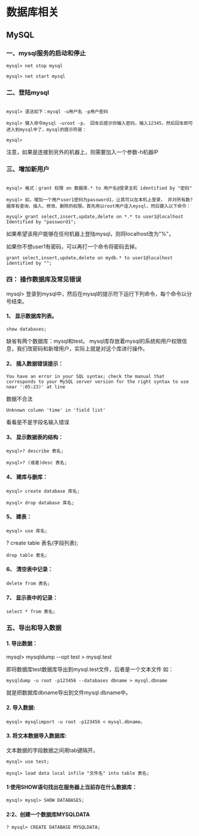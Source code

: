 # 数据库相关

## MySQL

### 一、mysql服务的启动和停止
```mysql
mysql> net stop mysql

mysql> net start mysql
```

### 二、登陆mysql
```mysql

mysql> 语法如下：mysql -u用户名 -p用户密码

mysql> 键入命令mysql -uroot -p， 回车后提示你输入密码，输入12345，然后回车即可进入到mysql中了，mysql的提示符是：

mysql>
```


注意，如果是连接到另外的机器上，则需要加入一个参数-h机器IP

### 三、增加新用户

```mysql

mysql> 格式：grant 权限 on 数据库.* to 用户名@登录主机 identified by "密码"

mysql> 如，增加一个用户user1密码为password1，让其可以在本机上登录， 并对所有数? 据库有查询、插入、修改、删除的权限。首先用以root用户连入mysql，然后键入以下命令：

mysql> grant select,insert,update,delete on *.* to user1@localhost Identified by "password1";

```

如果希望该用户能够在任何机器上登陆mysql，则将localhost改为"%"。

如果你不想user1有密码，可以再打一个命令将密码去掉。

```mysql
grant select,insert,update,delete on mydb.* to user1@localhost identified by "";
```

### 四： 操作数据库及常见错误

mysql> 登录到mysql中，然后在mysql的提示符下运行下列命令，每个命令以分号结束。

#### 1、 显示数据库列表。
```mysql
show databases;
```

缺省有两个数据库：mysql和test。 mysql库存放着mysql的系统和用户权限信息，我们改密码和新增用户，实际上就是对这个库进行操作。

#### 2、 插入数据错误提示：
```mysql
You have an error in your SQL syntax; check the manual that corresponds to your MySQL server version for the right syntax to use near ':05:23)' at line
```

数据不合法
```mysql
Unknown column 'time' in 'field list'
```

看看是不是字段名输入错误

#### 3、 显示数据表的结构：
```mysql
mysql>? describe 表名;

mysql>? (或者)desc 表名;
```
#### 4、 建库与删库：
```mysql
mysql> create database 库名;

mysql> drop database 库名;
```
#### 5、 建表：
```mysql
mysql> use 库名;
```
? create table 表名(字段列表);
```mysql
drop table 表名;
```
#### 6、 清空表中记录：
```mysql
delete from 表名;
```
#### 7、 显示表中的记录：
```mysql
select * from 表名;
```

### 五、导出和导入数据

#### 1. 导出数据：

mysql> mysqldump --opt test > mysql.test

即将数据库test数据库导出到mysql.test文件，后者是一个文本文件
如：
```mysql
mysqldump -u root -p123456 --databases dbname > mysql.dbname
```

就是把数据库dbname导出到文件mysql.dbname中。

#### 2. 导入数据:
```mysql
mysql> mysqlimport -u root -p123456 < mysql.dbname。
```

#### 3. 将文本数据导入数据库:

文本数据的字段数据之间用tab键隔开。
```mysql
mysql> use test;

mysql> load data local infile "文件名" into table 表名;
```
#### 1:使用SHOW语句找出在服务器上当前存在什么数据库：
```mysql
mysql> mysql> SHOW DATABASES;
```
#### 2:2、创建一个数据库MYSQLDATA
```mysql
? mysql> CREATE DATABASE MYSQLDATA;
```
